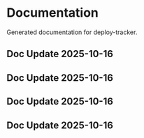 # Documentation

Generated documentation for deploy-tracker.

## Doc Update 2025-10-16

## Doc Update 2025-10-16

## Doc Update 2025-10-16

## Doc Update 2025-10-16
